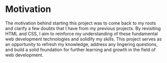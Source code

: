 # Motivation
The motivation behind starting this project was to come back to my roots and clarify a few doubts that I have from my previous projects. By revisiting HTML and CSS,   I aim to reinforce my understanding of these fundamental web development technologies and solidify my skills. This project serves as an opportunity to refresh my      knowledge, address any lingering questions, and build a solid foundation for further learning and growth in the field of web development.




 
 
